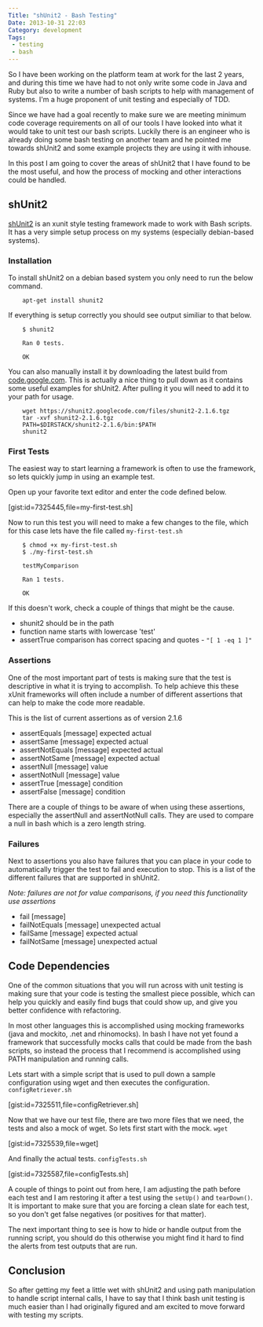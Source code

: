 ```yaml
---
Title: "shUnit2 - Bash Testing"
Date: 2013-10-31 22:03
Category: development
Tags:
 - testing
 - bash
---
```


So I have been working on the platform team at work for the last 2 years, and during this time
we have had to not only write some code in Java and Ruby but also to write a number of bash
scripts to help with management of systems.  I'm a huge proponent of unit testing and especially
of TDD.  

Since we have had a goal recently to make sure we are meeting minimum code coverage
requirements on all of our tools I have looked into what it would take to unit test our bash
scripts.  Luckily there is an engineer who is already doing some bash testing on another 
team and he pointed me towards shUnit2 and some example projects they are using it with inhouse.  

In this post I am going to cover the areas of shUnit2 that I have found to be the most useful, 
and how the process of mocking and other interactions could be handled.  

<!-- more -->

## shUnit2

[shUnit2](https://code.google.com/p/shunit2/) is an xunit style testing framework made to 
work with Bash scripts.  It has a very simple setup process on my systems (especially 
debian-based systems).   

### Installation 

To install shUnit2 on a debian based system you only need to run the below command. 

        apt-get install shunit2

If everything is setup correctly you should see output similiar to that below. 

        $ shunit2

        Ran 0 tests. 

        OK

You can also manually install it by downloading the latest build from 
[code.google.com](https://shunit2.googlecode.com/files/shunit2-2.1.6.tgz). This is actually
a nice thing to pull down as it contains some useful examples for shUnit2. After pulling it 
you will need to add it to your path for usage. 

        wget https://shunit2.googlecode.com/files/shunit2-2.1.6.tgz
        tar -xvf shunit2-2.1.6.tgz
        PATH=$DIRSTACK/shunit2-2.1.6/bin:$PATH
        shunit2

### First Tests

The easiest way to start learning a framework is often to use the framework, so lets quickly
jump in using an example test.  

Open up your favorite text editor and enter the code defined below.  

[gist:id=7325445,file=my-first-test.sh]

Now to run this test you will need to make a few changes to the file, which for this case
lets have the file called `my-first-test.sh`

        $ chmod +x my-first-test.sh
        $ ./my-first-test.sh
        
        testMyComparison  

        Ran 1 tests.

        OK

If this doesn't work, check a couple of things that might be the cause. 

* shunit2 should be in the path
* function name starts with lowercase 'test'
* assertTrue comparison has correct spacing and quotes - `"[ 1 -eq 1 ]"`

### Assertions

One of the most important part of tests is making sure that the test is descriptive
in what it is trying to accomplish. To help achieve this these xUnit frameworks will 
often include a number of different assertions that can help to make the code more
readable.    

This is the list of current assertions as of version 2.1.6  

* assertEquals [message] expected actual
* assertSame [message] expected actual
* assertNotEquals [message] expected actual
* assertNotSame [message] expected actual
* assertNull [message] value
* assertNotNull [message] value
* assertTrue [message] condition
* assertFalse [message] condition

There are a couple of things to be aware of when using these assertions, especially the 
assertNull and assertNotNull calls.  They are used to compare a null in bash which is a 
zero length string.  

### Failures

Next to assertions you also have failures that you can place in your code to automatically
trigger the test to fail and execution to stop.  This is a list of the different failures
that are supported in shUnit2.   

*Note: failures are not for value comparisons, if you need this functionality use assertions*  

* fail [message]
* failNotEquals [message] unexpected actual
* failSame [message] expected actual
* failNotSame [message] unexpected actual

## Code Dependencies

One of the common situations that you will run across with unit testing is making sure that
your code is testing the smallest piece possible, which can help you quickly and easily 
find bugs that could show up, and give you better confidence with refactoring.    

In most other languages this is accomplished using mocking frameworks (java and mockito, 
.net and rhinomocks). In bash I have not yet found a framework that successfully mocks 
calls that could be made from the bash scripts, so instead the process that I recommend 
is accomplished using PATH manipulation and running calls.  

Lets start with a simple script that is used to pull down a sample configuration using 
wget and then executes the configuration.  `configRetriever.sh`

[gist:id=7325511,file=configRetriever.sh]

Now that we have our test file, there are two more files that we need, the tests and 
also a mock of wget.  So lets first start with the mock. `wget`

[gist:id=7325539,file=wget] 

And finally the actual tests. `configTests.sh`  

[gist:id=7325587,file=configTests.sh]

A couple of things to point out from here, I am adjusting the path before each test and I am
restoring it after a test using the `setUp()` and `tearDown()`.  It is important to make 
sure that you are forcing a clean slate for each test, so you don't get false negatives (or
positives for that matter).  

The next important thing to see is how to hide or handle output from the running script, 
you should do this otherwise you might find it hard to find the alerts from test outputs
that are run.  

## Conclusion

So after getting my feet a little wet with shUnit2 and using path manipulation to handle
script internal calls, I have to say that I think bash unit testing is much easier 
than I had originally figured and am excited to move forward with testing my scripts. 

